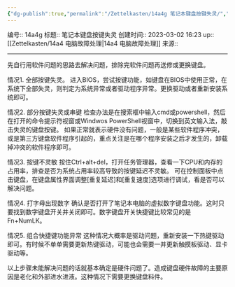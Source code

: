 ```yaml
---
{"dg-publish":true,"permalink":"/Zettelkasten/14a4g 笔记本键盘按键失灵/","dgPassFrontmatter":true}
---
```


编号:: 14a4g
标题:: 笔记本键盘按键失灵
创建时间:: 2023-03-02 16:23
up:: [[Zettelkasten/14a4 电脑故障处理\|14a4 电脑故障处理]]
来源:: 

---
先自行用软件问题的思路去解决问题，排除完软件问题再送修或更换键盘。

情况1. 全部按键失灵。
进入BIOS，尝试按键功能，如键盘在BIOS中使用正常，在系统下全部失灵，则判定为系统异常或者驱动程序异常。更换驱动或者重新安装系统即可。

情况2. 部分按键失灵或串键
检查办法是在搜索框中输入cmd或powershell，然后在打开的命令提示符视窗或Windwos PowerShell视窗中，切换到英文输入法，敲击失灵的键盘按键。
如果正常就表示硬件没有问题，一般是某些软件程序冲突，或是第三方键盘软件程序引起的，重点关注是在哪个程序安装之后才发生的，卸载掉冲突的软件程序即可。

情况3. 按键不灵敏
按住Ctrl+alt+del，打开任务管理器，查看一下CPU和内存的占用率，排查是否为系统占用率较高导致的按键延迟不灵敏。
可在控制面板中点击键盘，在键盘属性界面调整\[重复延迟\]和\[重复速度\]选项进行调试，看是否可以解决问题。

情况4. 打字母出现数字
确认是否打开了笔记本电脑的虚拟数字键盘功能。这时只要找到数字键盘开关并关闭即可。数字键盘开关快捷键比较常见的是Fn+NumLK。

情况5. 组合快捷键功能异常
这种情况大概率是驱动问题，重新安装一下热键驱动即可。有时候不单单需要更新热键驱动，可能也会需要一并更新触摸板驱动、显卡驱动等。


以上步骤未能解决问题的话就基本确定是硬件问题了。造成键盘硬件故障的主要原因是老化和外部进水进液。这种情况下需要更换键盘料件。